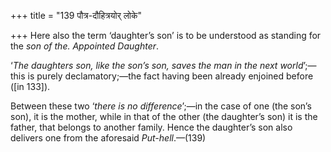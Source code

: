 +++
title = "139 पौत्र-दौहित्रयोर् लोके"

+++
Here also the term ‘daughter’s son’ is to be understood as standing for
the *son of the. Appointed Daughter*.

‘*The daughters son, like the son’s son, saves the man* *in* *the next
world*’;—this is purely declamatory;—the fact having been already
enjoined before ([in
133]).

Between these two ‘*there is no difference*’;—in the case of one (the
son’s son), it is the mother, while in that of the other (the daughter’s
son) it is the father, that belongs to another family. Hence the
daughter’s son also delivers one from the aforesaid *Put-hell*.—(139)



